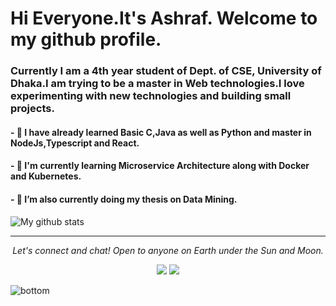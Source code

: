 # Hi Everyone.It's Ashraf. Welcome to my github profile.
### Currently I am a 4th year student of Dept. of CSE, University of Dhaka.I am trying to be a master in Web technologies.I love experimenting with new technologies and building small projects.

#### - 🔭 I have already learned Basic C,Java as well as Python and master in NodeJs,Typescript and React.
#### - 🔭 I'm currently learning Microservice Architecture along with Docker and Kubernetes.
#### - 🌱 I’m also currently doing my thesis on Data Mining.



![My github stats](https://github-readme-stats.vercel.app/api?username=ashrafhussain17&show_icons=true)


<hr>
<p align="center">
  <i>Let's connect and chat! Open to anyone on Earth under the Sun and Moon.</i>

  <p align="center">
    <a href="https://www.linkedin.com/in/ashraf-hussain-0a13a9148/" alt="Linkedin"><img src="https://github.com/imdhruv99/imdhruv99/blob/master/readme/linkedin-fill.svg"></a>
   <a href="mailto:ashrafhussain.2317.csedu@gmail.com" alt="Contact me"><img src="https://github.com/imdhruv99/imdhruv99/blob/master/readme/mail-fill.svg"></a>
  </p>
  

</p>


<img src="https://github.com/imdhruv99/imdhruv99/blob/master/readme/bottom.svg" alt="bottom">
